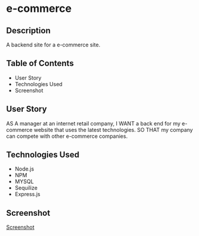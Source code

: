 # e-commerce

## Description
A backend site for a e-commerce site.

## Table of Contents
* User Story
* Technologies Used
* Screenshot



## User Story
AS A manager at an internet retail company, I WANT a back end for my e-commerce website that uses the latest technologies. SO THAT my company can compete with other e-commerce companies.

## Technologies Used
* Node.js
* NPM
* MYSQL
* Sequilize
* Express.js

## Screenshot
[Screenshot](./assets/insomnia.png)